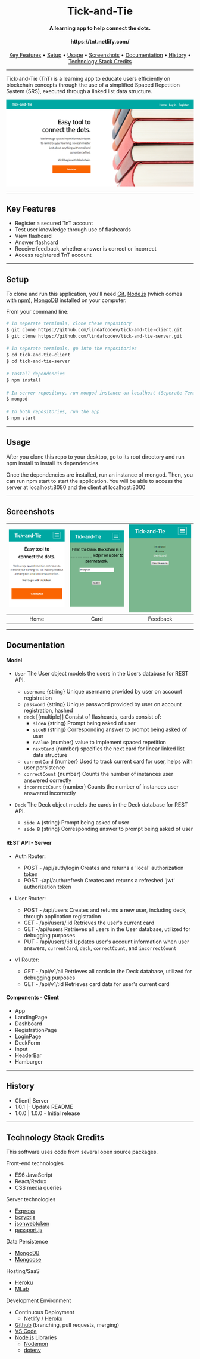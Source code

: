 <h1 align="center">
  <br>
  Tick-and-Tie
  <br>
</h1>

<h4 align="center">A learning app to help connect the dots.</h4>
<h4 align="center">https://tnt.netlify.com/</h4>

<p align="center">
    <a href="#key-features">Key Features</a> •
    <a href="#setup">Setup</a> •
    <a href="#usage">Usage</a> •
    <a href="#screenshots">Screenshots</a> •
    <a href="#documentation">Documentation</a> •
    <a href="#history">History</a> •
    <a href="#technology-stack-credits">Technology Stack Credits</a>
</p>

---
 Tick-and-Tie (TnT) is a learning app to educate users efficiently on blockchain concepts through the use of a simplified Spaced Repetition System (SRS), executed through a linked list data structure.

![homepage screenshot](./public/screenshots/tnthome.png)

---
## Key Features
+ Register a secured TnT account
+ Test user knowledge through use of flashcards
+ View flashcard
+ Answer flashcard
+ Receive feedback, whether answer is correct or incorrect
+ Access registered TnT account
---

## Setup

To clone and run this application, you'll need [Git](https://git-scm.com), [Node.js](https://nodejs.org/en/download/) (which comes with [npm](http://npmjs.com)), [MongoDB](https://www.mongodb.com/download-center#atlas) installed on your computer. 

From your command line:

```bash
# In seperate terminals, clone these repository
$ git clone https://github.com/lindafoodev/tick-and-tie-client.git
$ git clone https://github.com/lindafoodev/tick-and-tie-server.git

# In seperate terminals, go into the repositories
$ cd tick-and-tie-client
$ cd tick-and-tie-server

# Install dependencies
$ npm install

# In server repository, run mongod instance on localhost (Seperate Terminal)
$ mongod

# In both repositories, run the app
$ npm start
```
---
## Usage
After you clone this repo to your desktop, go to its root directory and run npm install to install its dependencies.

Once the dependencies are installed, run an instance of mongod. Then, you can run npm start to start the application. You will be able to access the server at localhost:8080 and the client at localhost:3000

---
## Screenshots
| <img alt="Home" src="./public/screenshots/tntmobilehome.png" width="350"> | <img alt="Card" src="./public/screenshots/tntcard.png" width="350"> | <img alt="Feedback" src="./public/screenshots/tntresponse.png" width="350"> |
|:---:|:---:|:---:|
| Home | Card | Feedback |

---
## Documentation
#### Model

* `User` The User object models the users in the Users database for REST API.
  * `username` {string} Unique username provided by user on account registration
  * `password` {string} Unique password provided by user on account registration, hashed
  * `deck` [{multiple}] Consist of flashcards, cards consist of:
    * `sideA` {string} Prompt being asked of user
    * `sideB` {string} Corresponding answer to prompt being asked of user
    * `nValue` {number} value to implement spaced repetition
    * `nextCard` {number} specifies the next card for linear linked list data structure
  * `currentCard` {number} Used to track current card for user, helps with user persistence 
  * `correctCount` {number} Counts the number of instances user answered correctly
  * `incorrectCount` {number} Counts the number of instances user answered incorrectly

* `Deck` The Deck object models the cards in the Deck database for REST API.  
  * `side A` {string} Prompt being asked of user
  * `side B` {string} Corresponding answer to prompt being asked of user

#### REST API - Server

* Auth Router:
  * POST - /api/auth/login
      Creates and returns a 'local' authorization token
  * POST -/api/auth/refresh
      Creates and returns a refreshed 'jwt' authorization token

* User Router:
  * POST - /api/users
      Creates and returns a new user, including deck, through application registration
  * GET - /api/users/:id
      Retrieves the user's current card
  * GET -/api/users
      Retrieves all users in the User database, utilized for debugging purposes
  * PUT - /api/users/:id
      Updates user's account information when user answers, `currentCard`, `deck`, `correctCount`, and `incorrectCount`

* v1 Router:
  * GET - /api/v1/all
      Retrieves all cards in the Deck database, utilized for debugging purposes
  * GET - /api/v1/:id
      Retrieves card data for user's current card

#### Components - Client
  * App
  * LandingPage
  * Dashboard
  * RegistrationPage
  * LoginPage
  * DeckForm
  * Input
  * HeaderBar
  * Hamburger

---
## History
* Client| Server
* 1.0.1 |- Update README
* 1.0.0 | 1.0.0 - Initial release

---
## Technology Stack Credits
This software uses code from several open source packages.

Front-end technologies
+ ES6 JavaScript
+ React/Redux
+ CSS media queries

Server technologies
+ [Express](http://expressjs.com/)
+ [bcryptjs](https://www.npmjs.com/package/bcryptjs)
+ [jsonwebtoken](https://jwt.io/)
+ [passport.js](http://www.passportjs.org/)

Data Persistence
+ [MongoDB](https://www.mongodb.com/)
+ [Mongoose](http://mongoosejs.com/)

​Hosting/SaaS
+ [Heroku](https://dashboard.heroku.com/)
+ [MLab](https://mlab.com/)

Development Environment
+ Continuous Deployment
    - [Netlify](https://netlify.com/) / [Heroku](https://dashboard.heroku.com/)
+ [Github](https://github.com/) (branching, pull requests, merging)
+ [VS Code](https://code.visualstudio.com/)
+ [Node.js](https://nodejs.org/) Libraries
    - [Nodemon](https://nodemon.io/)
    - [dotenv](https://www.npmjs.com/package/dotenv)
